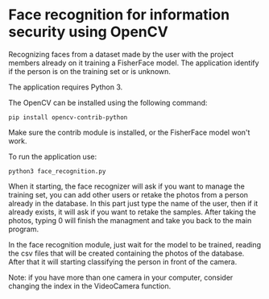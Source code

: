# Face recognition for information security using OpenCV

Recognizing faces from a dataset made by the user with the project members already on it training a FisherFace model. The application identify if the person is on the training set or is unknown.

The application requires Python 3.

The OpenCV can be installed using the following command:

```
pip install opencv-contrib-python
```

Make sure the contrib module is installed, or the FisherFace model won't work.

To run the application use:

```
python3 face_recognition.py
```

When it starting, the face recognizer will ask if you want to manage the training set, you can add other users or retake the photos from a person already in the database. In this part just type the name of the user, then if it already exists, it will ask if you want to retake the samples. After taking the photos, typing 0 will finish the managment and take you back to the main program.

In the face recognition module, just wait for the model to be trained, reading the csv files that will be created containing the photos of the database. After that it will starting classifying the person in front of the camera.

Note: if you have more than one camera in your computer, consider changing the index in the VideoCamera function.